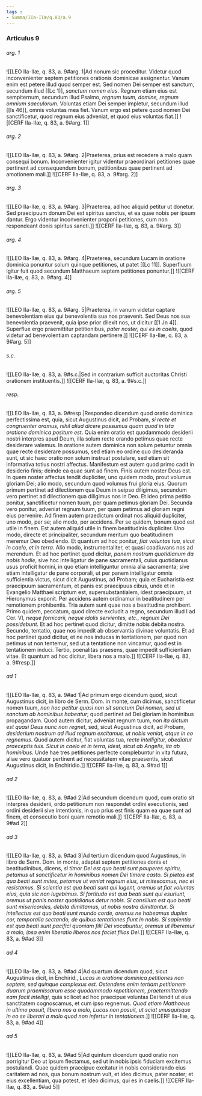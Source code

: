 ```yaml
---
tags : 
- Summa/IIa-IIæ/q.83/a.9
---
```


### Articulus 9

###### arg. 1
![[LEO IIa-IIæ, q. 83, a. 9#arg. 1|Ad nonum sic proceditur. Videtur quod inconvenienter septem petitiones orationis dominicae assignentur. Vanum enim est petere illud quod semper est. Sed nomen Dei semper est sanctum, secundum illud [[Lc 1]], *sanctum nomen eius*. Regnum etiam eius est sempiternum, secundum illud Psalmo, *regnum tuum, domine, regnum omnium saeculorum*. Voluntas etiam Dei semper impletur, secundum illud [[Is 46]], omnis voluntas mea fiet. Vanum ergo est petere quod nomen Dei sanctificetur, quod regnum eius adveniat, et quod eius voluntas fiat.]]
![[CERF IIa-IIæ, q. 83, a. 9#arg. 1]]

###### arg. 2
![[LEO IIa-IIæ, q. 83, a. 9#arg. 2|Praeterea, prius est recedere a malo quam consequi bonum. Inconvenienter igitur videntur praeordinari petitiones quae pertinent ad consequendum bonum, petitionibus quae pertinent ad amotionem mali.]]
![[CERF IIa-IIæ, q. 83, a. 9#arg. 2]]

###### arg. 3
![[LEO IIa-IIæ, q. 83, a. 9#arg. 3|Praeterea, ad hoc aliquid petitur ut donetur. Sed praecipuum donum Dei est spiritus sanctus, et ea quae nobis per ipsum dantur. Ergo videntur inconvenienter proponi petitiones, cum non respondeant donis spiritus sancti.]]
![[CERF IIa-IIæ, q. 83, a. 9#arg. 3]]

###### arg. 4
![[LEO IIa-IIæ, q. 83, a. 9#arg. 4|Praeterea, secundum Lucam in oratione dominica ponuntur solum quinque petitiones, ut patet [[Lc 11]]. Superfluum igitur fuit quod secundum Matthaeum septem petitiones ponuntur.]]
![[CERF IIa-IIæ, q. 83, a. 9#arg. 4]]

###### arg. 5
![[LEO IIa-IIæ, q. 83, a. 9#arg. 5|Praeterea, in vanum videtur captare benevolentiam eius qui benevolentia sua nos praevenit. Sed Deus nos sua benevolentia praevenit, quia ipse prior dilexit nos, ut dicitur [[1 Jn 4]]. Superflue ergo praemittitur petitionibus, *pater noster, qui es in caelis*, quod videtur ad benevolentiam captandam pertinere.]]
![[CERF IIa-IIæ, q. 83, a. 9#arg. 5]]

###### s.c.
![[LEO IIa-IIæ, q. 83, a. 9#s.c.|Sed in contrarium sufficit auctoritas Christi orationem instituentis.]]
![[CERF IIa-IIæ, q. 83, a. 9#s.c.]]

###### resp.
![[LEO IIa-IIæ, q. 83, a. 9#resp.|Respondeo dicendum quod oratio dominica perfectissima est, quia, sicut Augustinus dicit, ad Probam, *si recte et congruenter oramus, nihil aliud dicere possumus quam quod in ista oratione dominica positum est*. Quia enim oratio est quodammodo desiderii nostri interpres apud Deum, illa solum recte orando petimus quae recte desiderare valemus. In oratione autem dominica non solum petuntur omnia quae recte desiderare possumus, sed etiam eo ordine quo desideranda sunt, ut sic haec oratio non solum instruat postulare, sed etiam sit informativa totius nostri affectus. Manifestum est autem quod primo cadit in desiderio finis; deinde ea quae sunt ad finem. Finis autem noster Deus est. In quem noster affectus tendit dupliciter, uno quidem modo, prout volumus gloriam Dei; alio modo, secundum quod volumus frui gloria eius. Quorum primum pertinet ad dilectionem qua Deum in seipso diligimus, secundum vero pertinet ad dilectionem qua diligimus nos in Deo. Et ideo prima petitio ponitur, sanctificetur nomen tuum, per quam petimus gloriam Dei. Secunda vero ponitur, adveniat regnum tuum, per quam petimus ad gloriam regni eius pervenire. Ad finem autem praedictum ordinat nos aliquid dupliciter, uno modo, per se; alio modo, per accidens. Per se quidem, bonum quod est utile in finem. Est autem aliquid utile in finem beatitudinis dupliciter. Uno modo, directe et principaliter, secundum meritum quo beatitudinem meremur Deo obediendo. Et quantum ad hoc ponitur, *fiat voluntas tua, sicut in caelo, et in terra*. Alio modo, instrumentaliter, et quasi coadiuvans nos ad merendum. Et ad hoc pertinet quod dicitur, *panem nostrum quotidianum da nobis hodie*, sive hoc intelligatur de pane sacramentali, cuius quotidianus usus proficit homini, in quo etiam intelliguntur omnia alia sacramenta; sive etiam intelligatur de pane corporali, ut per panem intelligatur omnis sufficientia victus, sicut dicit Augustinus, ad Probam; quia et Eucharistia est praecipuum sacramentum, et panis est praecipuus cibus, unde et in Evangelio Matthaei scriptum est, supersubstantialem, idest praecipuum, ut Hieronymus exponit. Per accidens autem ordinamur in beatitudinem per remotionem prohibentis. Tria autem sunt quae nos a beatitudine prohibent. Primo quidem, peccatum, quod directe excludit a regno, secundum illud I ad Cor. VI, *neque fornicarii, neque idolis servientes, etc., regnum Dei possidebunt*. Et ad hoc pertinet quod dicitur, dimitte nobis debita nostra. Secundo, tentatio, quae nos impedit ab observantia divinae voluntatis. Et ad hoc pertinet quod dicitur, et ne nos inducas in tentationem, per quod non petimus ut non tentemur, sed ut a tentatione non vincamur, quod est in tentationem induci. Tertio, poenalitas praesens, quae impedit sufficientiam vitae. Et quantum ad hoc dicitur, libera nos a malo.]]
![[CERF IIa-IIæ, q. 83, a. 9#resp.]]

###### ad 1
![[LEO IIa-IIæ, q. 83, a. 9#ad 1|Ad primum ergo dicendum quod, sicut Augustinus dicit, in libro de Serm. Dom. in monte, cum dicimus, sanctificetur nomen tuum, *non hoc petitur quasi non sit sanctum Dei nomen, sed ut sanctum ab hominibus habeatur*; quod pertinet ad Dei gloriam in hominibus propagandam. Quod autem dicitur, adveniat regnum tuum, *non ita dictum est quasi Deus nunc non regnet*, sed, sicut Augustinus dicit, ad Probam, *desiderium nostrum ad illud regnum excitamus, ut nobis veniat, atque in eo regnemus*. Quod autem dicitur, fiat voluntas tua, *recte intelligitur, obediatur praeceptis tuis. Sicut in caelo et in terra, idest, sicut ab Angelis, ita ab hominibus*. Unde hae tres petitiones perfecte complebuntur in vita futura, aliae vero quatuor pertinent ad necessitatem vitae praesentis, sicut Augustinus dicit, in Enchiridio.]]
![[CERF IIa-IIæ, q. 83, a. 9#ad 1]]

###### ad 2
![[LEO IIa-IIæ, q. 83, a. 9#ad 2|Ad secundum dicendum quod, cum oratio sit interpres desiderii, ordo petitionum non respondet ordini executionis, sed ordini desiderii sive intentionis, in quo prius est finis quam ea quae sunt ad finem, et consecutio boni quam remotio mali.]]
![[CERF IIa-IIæ, q. 83, a. 9#ad 2]]

###### ad 3
![[LEO IIa-IIæ, q. 83, a. 9#ad 3|Ad tertium dicendum quod Augustinus, in libro de Serm. Dom. in monte, adaptat septem petitiones donis et beatitudinibus, dicens, *si timor Dei est quo beati sunt pauperes spiritu, petamus ut sanctificetur in hominibus nomen Dei timore casto. Si pietas est qua beati sunt mites, petamus ut veniat regnum eius, ut mitescamus, nec ei resistamus. Si scientia est qua beati sunt qui lugent, oremus ut fiat voluntas eius, quia sic non lugebimus. Si fortitudo est qua beati sunt qui esuriunt, oremus ut panis noster quotidianus detur nobis. Si consilium est quo beati sunt misericordes, debita dimittamus, ut nobis nostra dimittantur. Si intellectus est quo beati sunt mundo corde, oremus ne habeamus duplex cor, temporalia sectando, de quibus tentationes fiunt in nobis. Si sapientia est qua beati sunt pacifici quoniam filii Dei vocabuntur, oremus ut liberemur a malo, ipsa enim liberatio liberos nos faciet filios Dei*.]]
![[CERF IIa-IIæ, q. 83, a. 9#ad 3]]

###### ad 4
![[LEO IIa-IIæ, q. 83, a. 9#ad 4|Ad quartum dicendum quod, sicut Augustinus dicit, in Enchirid., *Lucas in oratione dominica petitiones non septem, sed quinque complexus est. Ostendens enim tertiam petitionem duarum praemissarum esse quodammodo repetitionem, praetermittendo eam facit intelligi*, quia scilicet ad hoc praecipue voluntas Dei tendit ut eius sanctitatem cognoscamus, et cum ipso regnemus. *Quod etiam Matthaeus in ultimo posuit, libera nos a malo, Lucas non posuit, ut sciat unusquisque in eo se liberari a malo quod non infertur in tentationem*.]]
![[CERF IIa-IIæ, q. 83, a. 9#ad 4]]

###### ad 5
![[LEO IIa-IIæ, q. 83, a. 9#ad 5|Ad quintum dicendum quod oratio non porrigitur Deo ut ipsum flectamus, sed ut in nobis ipsis fiduciam excitemus postulandi. Quae quidem praecipue excitatur in nobis considerando eius caritatem ad nos, qua bonum nostrum vult, et ideo dicimus, pater noster; et eius excellentiam, qua potest, et ideo dicimus, qui es in caelis.]]
![[CERF IIa-IIæ, q. 83, a. 9#ad 5]]

